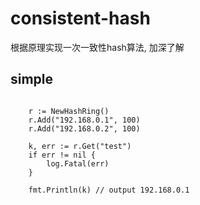 # consistent-hash

根据原理实现一次一致性hash算法, 加深了解

## simple

```

	r := NewHashRing()
	r.Add("192.168.0.1", 100)
	r.Add("192.168.0.2", 100)

    k, err := r.Get("test")
    if err != nil {
		log.Fatal(err)
    }

    fmt.Println(k) // output 192.168.0.1

```